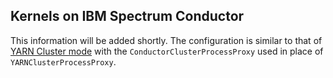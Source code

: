 ## Kernels on IBM Spectrum Conductor

This information will be added shortly.  The configuration is similar to that of [YARN Cluster mode](kern-yarn-cluster-mode.html) with the `ConductorClusterProcessProxy` used in place of `YARNClusterProcessProxy`.
